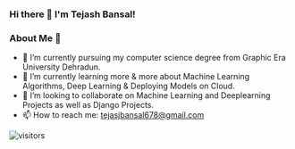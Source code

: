 ### Hi there 👋 I'm Tejash Bansal!

### About Me 🚀
- 🔭 I’m currently pursuing my computer science degree from Graphic Era University Dehradun.
- 🌱 I’m currently learning more & more about Machine Learning Algorithms, Deep Learning & Deploying Models on Cloud.
- 👯 I’m looking to collaborate on Machine Learning and Deeplearning Projects as well as Django Projects.
- 📫 How to reach me: tejasjbansal678@gmail.com

![visitors](https://visitor-badge.laobi.icu/badge?page_id=tejasjbansal.tejasjbansal)
<!--
**tejasjbansal/tejasjbansal** is a ✨ _special_ ✨ repository because its `README.md` (this file) appears on your GitHub profile.

Here are some ideas to get you started:

- 🔭 I’m currently working on ...
- 🌱 I’m currently learning ...
- 👯 I’m looking to collaborate on ...
- 🤔 I’m looking for help with ...
- 💬 Ask me about ...
- 📫 How to reach me: ...
- 😄 Pronouns: ...
- ⚡ Fun fact: ...
-->
